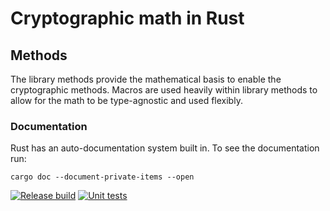 # Cryptographic math in Rust

## Methods

The library methods provide the mathematical basis to enable the cryptographic methods. Macros are used heavily within library methods to allow for the math to be type-agnostic and used flexibly.


### Documentation

Rust has an auto-documentation system built in. To see the documentation run:

```
cargo doc --document-private-items --open
```

<!-- ## Citations
[AKS Primality Test](https://www.cse.iitk.ac.in/users/manindra/algebra/primality_v6.pdf) -->

[![Release build](https://github.com/cassiepearson/CrypticRust/actions/workflows/rust-builds.yml/badge.svg)](https://github.com/cassiepearson/rust-project-template/actions/workflows/rust-build.yml)
[![Unit tests](https://github.com/cassiepearson/CrypticRust/actions/workflows/rust-test.yml/badge.svg)](https://github.com/cassiepearson/rust-project-template/actions/workflows/rust-test.yml)
